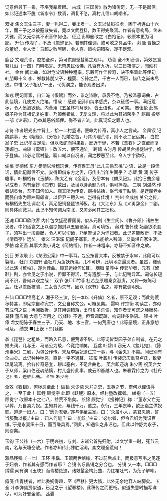 <!-- { "loadSidebar": true } -->
词意俱最下一乘，不堪我辈着眼。
古城
《三国传》散为诸传奇，无一不是鄙俚。如此记通本不脱《新水令》数调，调复不伦，真村儿信口胡嘲者。

双璧
焦文玉生三子，妻一乳得二，妾出者一。文玉以仗钺征虏，困于祈连山十六年，而三子之以被寇散失者，竟以文武登科，数玉得完聚焉。作者有意构局，终未大雅，而又无奈其不识音律何也。
征辽
此即删改之《白袍记》，较原本更为可鄙。
升仙
传湘子，不及《蟾蜍记》。若删其俚调，或可收之具品中。
射鹿
曹操之杀董妃，令人愤；马超之败阿瞒，令人喜。惜构词错杂，遂不足观。

鹿台
文理荒谬，腔拍全疎，第可供窥壁挂篱之观耳。
劝善
全不知音调，第效乞食瞽儿沿〔一四〕门叫唱耳。无柰愚民佞佛，凡百有九折，以三日夜演之，閧动村社。
金台
阅此曲，如对伧父语种种粗率。乐毅可作佳传奇，决不堪着此等俚句。
韩朋即十义
李、郑救韩朋父子，程婴、公孙之后，千古一人而已，惜传之尚未尽致。中惟“父子相认”一出，弋优演之，能令观者出涕。

和戎
明妃青冢，自江淹《恨赋》而外，谱之诗歌，袅袅不绝。乃被滥恶词曲，占此佳境，几使文人绝笔，惜哉！
感虎
记孙山纯孝感虎，杂以征倭一事。满纸荒秽，令人愤懑欲绝。内叠用《五圣林梢月歌》，皆土语也，尤可笑。
赛伍伦
此熊概子孙为其祖记复姓事。乃颠倒错乱，无复文理，将以此为其祖荣乎？
麒麟
搬尽一部《论语》，乃益其恶俗鄙俚。侮圣者非法，此真词坛之罪人也。

赤符
作者眼光出牛背上，拾一二村竖语，便命为传奇，真小人之言哉。
金凤钗
记魏鹏事，无《姻缘》、《分钗》拒婚之苦，乃其词理荒谬，则不及二记远矣。
白蛇                                                           翁子忠
此记孝友足法，但以救蛇而得果报，反近于诞，不若《鸾钗》之直截而复凄婉也。曲较《鸾钗》十改五六，便不通矣。
跨鹤                                                           古时月
传胡灵台援徒讲学，终于登仙。此必老腐村塾，聊口嘲以自况者。词之秽恶至此，令人字字欲呕。

偷桃                                                           吴德修
东方曼倩以滑稽玩世，传有西王母“此儿三偷吾桃”之语，故是一段佳话，情此记鄙俚不文。安得即借东方之舌，巧传出当年生面乎？
赤壁                                                           黄  澜
传子瞻事，叶桐栢有《玉麟》，陈太乙有《金莲》，及俗本有《麟凤记》。此拾旧曲余唾以成者，内有全抄《四节》数出，及误以诗余题为词，俱可捧腹。
二聘                                                           胡湛然
作者胡灵台，吾不知何如人。观其所为传奇，掇拾帖括，俗气填于肤髓。是迂腐老乡而强自命为顾曲周郎者。以伊尹三聘入曲、岂得有佳境！
荆州                                                           金成初
关公之传，有桐栢先生壮调宏词，真足配铜琵琶铁绰板。若《大江东》及《义勇辞金》二剧，则具体而微耳。此记不知何调为南北，又何必问其工拙也。

还魂                                                      □□□欣欣客
内传包文拯勘曹国舅，似从元剧《生金阁》、《鲁齐郎》诸曲生发者。中如活袁文正以温凉帽封以五霸诸侯，真可喷饭。
藏珠                                                           鲁怀德
妬妻欲杀妾子，须写出一段毒肠，令人可以切齿，乃足警世之为悍妇者。此记差能敷衍，不及《清风亭》远矣。
孝义                                                           汪湛溪
记闵子骞事。尚未能拾人残渖，又奚堪自家生活。
罗帕                                                           席正吾
其事大类小说之《简帖僧》。作者一味粗率，亦繇不知音律之故。

别目                                                           郑汝耿
此《龙图公案》中一事耳。包公按曹大本，反被禁于水牢，此段可以裂眦。
牡丹                                                           郑国轩
金牡丹为鱼妖所混，几不可辨，此境地之最恶者。虽然，槎仙以此演《蕉帕》，遂为佳曲。顾其运掉何如耳。
胭脂                                                           童养中
传郭华者，元有《留鞋》剧，亦曾见之于小说，但郭不得活，而有遗腹一子，与此记稍异耳。词句长短尚不识，吾何以观之哉！
双节                                                        张□□竹亭
杜若芝原聘秦女淑贞，又狎一妓陈可兰。杜以鬻贩被骗，二女皆为矢节，因以《双节》名之。亦有数调明处。

升仙                                                     □□□锦高老人
湘子经三演。别一本以《升仙》名者，原不足观；而此则荒秽特甚，即宪宗自称宪宗，文公自称文公，可概见矣。
雷鸣                                                           许宗衡
初读之，亦似有成句之语；再阅数折，见其用调错落，出句复多荒谬，知作者无可浣之肺肠矣。
易鞋                                                           董应翰
大意与湼用之《分鞋》不远，但音调既疎，构词转多俗语。
钗书                                                             叶俸
龙女配陈子春生三子，乃天、地、水三官，一何荒唐也！此等恶境，正非意想可及。
绣衣                                                 ■{上旣下曰}廷熙

袭《琵琶》之粗处，而略入已意，便荒谬不堪。此等词皆梨园子弟自制者。在元之娼夫词，几与王、马诸公为敲，今竟绝响矣。
瓦盆                                                           叶碧川
窃元人《盆儿鬼》、《陈州粜米》二剧，为包公作传。末及李宸妃诞仁宗一事，与《金丸》不类。闻已别有全曲矣。此记种种秽恶，直是一字不通耳。
征蛮                                                           叶碧川
传裴忠庆重赘卢氏，致妻琐尾流离。拾各传奇恶套，聊以塞白，不足言曲也。
英台即还魂                                                      朱少斋
祝英台女子从师，梁山伯还魂结褵，村儿盛传此事。或云即吾越人也。朱春霖传之为《牡丹记》者，差胜此曲。
金钗                                                           朱少斋

全效《钗钏》，何秽恶至此！
破镜                                                           朱少斋
朱弁之忠，玉英之节，柰何以俚语辱之，一至于此！
跃鲤                                                           顾觉宇
此即《跃鲤》原本，经村塾改撺者。
绨袍〔一五〕                                                    顾觉宇
改原本十之七八，益荒不堪矣。
织锦                                                           顾觉宇
《搜神记》称：“董永父亡无以葬，乃自卖为奴。主知其贤，与钱千万，遣之。永行，三年丧毕，欲还诣主供奴职。道逢一妇人，曰：‘愿为君妻。’遂与俱至主家。曰：‘永虽小人，蒙君恩德，誓当服勤以报。’主曰：‘妇人何能？’曰：‘能识。’主曰：‘必尔者，但令君妇为我识百缣。’于是永妻织十日，而百缣具焉。”阅此，知遇仙之非诬也。但此以仲舒为永子，则谬矣。

玉钩
王公祎〔一六〕于明兴初，与刘、宋诸公首先归附，以文学重一时，死节云南，名与天壤仝敞。作者亦知传此殊胜淫词，柰文理全荒何！


雅品残稿〔一七〕
玉环
韦皋、玉箫两世姻缘，不过前后点出，而极意写韦之见逐于妇翁，作者其有感而作者耶？
合镜
传乐昌镜之分合也。
分镜
又一本。□□□
绣繻
闻有演《玉玦》而青楼绝迹，诸妓醵金构此曲，为红裙吐气，为荡子解嘲。

霞笺
传青楼者，唯此委婉得趣，至《西楼》更大畅，此外无余地容人站脚矣。
五全
叶李弹劾贾似道，已见之于《望春楼》，此稿传之而更畅。似道失意时描写详尽，可为奸邪金鉴。
茜囊

